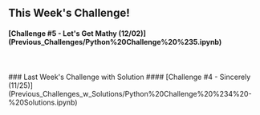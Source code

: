 ## This Week's Challenge!
#### [Challenge #5 - Let's Get Mathy (12/02)] (Previous_Challenges/Python%20Challenge%20%235.ipynb)
<br> 
<br> 
### Last Week's Challenge with Solution
#### [Challenge #4 - Sincerely (11/25)](Previous_Challenges_w_Solutions/Python%20Challenge%20%234%20-%20Solutions.ipynb)


